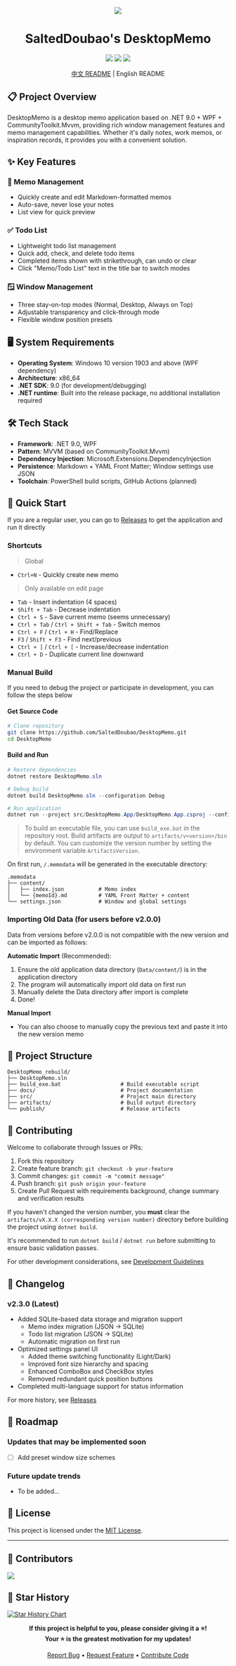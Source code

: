 <p align="center">
  <img src="src/images/logo.ico" />
</p>
<h1 align="center">SaltedDoubao's DesktopMemo</h1>

<div align="center">

<img src="https://img.shields.io/badge/.NET-9.0-purple" />
<img src="https://img.shields.io/badge/Platform-Windows-blue" />
<img src="https://img.shields.io/badge/License-MIT-green" />

[中文 README](README_zh.md) | English README

</div>

## 📋 Project Overview

DesktopMemo is a desktop memo application based on .NET 9.0 + WPF + CommunityToolkit.Mvvm, providing rich window management features and memo management capabilities. Whether it's daily notes, work memos, or inspiration records, it provides you with a convenient solution.

## ✨ Key Features

### 📝 Memo Management
- Quickly create and edit Markdown-formatted memos
- Auto-save, never lose your notes
- List view for quick preview

### ✅ Todo List
- Lightweight todo list management
- Quick add, check, and delete todo items
- Completed items shown with strikethrough, can undo or clear
- Click "Memo/Todo List" text in the title bar to switch modes

### 🪟 Window Management
- Three stay-on-top modes (Normal, Desktop, Always on Top)
- Adjustable transparency and click-through mode
- Flexible window position presets

## 🖥️ System Requirements

- **Operating System**: Windows 10 version 1903 and above (WPF dependency)
- **Architecture**: x86_64
- **.NET SDK**: 9.0 (for development/debugging)
- **.NET runtime**: Built into the release package, no additional installation required

## 🛠️ Tech Stack

- **Framework**: .NET 9.0, WPF
- **Pattern**: MVVM (based on CommunityToolkit.Mvvm)
- **Dependency Injection**: Microsoft.Extensions.DependencyInjection
- **Persistence**: Markdown + YAML Front Matter; Window settings use JSON
- **Toolchain**: PowerShell build scripts, GitHub Actions (planned)

## 🚀 Quick Start

If you are a regular user, you can go to [Releases](../../releases) to get the application and run it directly

### Shortcuts

> Global
- `Ctrl+N` - Quickly create new memo
> Only available on edit page
- `Tab` - Insert indentation (4 spaces)
- `Shift + Tab` - Decrease indentation
- `Ctrl + S` - Save current memo (seems unnecessary)
- `Ctrl + Tab` / `Ctrl + Shift + Tab` - Switch memos
- `Ctrl + F` / `Ctrl + H` - Find/Replace
- `F3` / `Shift + F3` - Find next/previous
- `Ctrl + ]` / `Ctrl + [` - Increase/decrease indentation
- `Ctrl + D` - Duplicate current line downward

### Manual Build
If you need to debug the project or participate in development, you can follow the steps below

#### Get Source Code

```bash
# Clone repository
git clone https://github.com/SaltedDoubao/DesktopMemo.git
cd DesktopMemo
```

#### Build and Run

```powershell
# Restore dependencies
dotnet restore DesktopMemo.sln

# Debug build
dotnet build DesktopMemo.sln --configuration Debug

# Run application
dotnet run --project src/DesktopMemo.App/DesktopMemo.App.csproj --configuration Debug
```

> To build an executable file, you can use `build_exe.bat` in the repository root. Build artifacts are output to `artifacts/v<version>/bin` by default. You can customize the version number by setting the environment variable `ArtifactsVersion`.

On first run, `/.memodata` will be generated in the executable directory:

```
.memodata
├── content/
│   ├── index.json           # Memo index
│   └── {memoId}.md          # YAML Front Matter + content
└── settings.json            # Window and global settings
```

### Importing Old Data (for users before v2.0.0)

Data from versions before v2.0.0 is not compatible with the new version and can be imported as follows:

**Automatic Import** (Recommended):
1. Ensure the old application data directory (`Data/content/`) is in the application directory
2. The program will automatically import old data on first run
3. Manually delete the Data directory after import is complete
4. Done!

**Manual Import**
* You can also choose to manually copy the previous text and paste it into the new version memo

## 🧭 Project Structure

```
DesktopMemo_rebuild/
├── DesktopMemo.sln
├── build_exe.bat                   # Build executable script
├── docs/                           # Project documentation
├── src/                            # Project main directory
├── artifacts/                      # Build output directory
└── publish/                        # Release artifacts
```

## 🤝 Contributing

Welcome to collaborate through Issues or PRs:

1. Fork this repository
2. Create feature branch: `git checkout -b your-feature`
3. Commit changes: `git commit -m "commit message"`
4. Push branch: `git push origin your-feature`
5. Create Pull Request with requirements background, change summary and verification results

If you haven't changed the version number, you **must** clear the `artifacts/vX.X.X (corresponding version number)` directory before building the project using `dotnet build`.

It's recommended to run `dotnet build` / `dotnet run` before submitting to ensure basic validation passes.

For other development considerations, see [Development Guidelines](docs/Development-Guidelines.md)

## 📝 Changelog

### v2.3.0 (Latest)
- Added SQLite-based data storage and migration support
  - Memo index migration (JSON → SQLite)
  - Todo list migration (JSON → SQLite)
  - Automatic migration on first run
- Optimized settings panel UI
  - Added theme switching functionality (Light/Dark)
  - Improved font size hierarchy and spacing
  - Enhanced ComboBox and CheckBox styles
  - Removed redundant quick position buttons
- Completed multi-language support for status information

For more history, see [Releases](../../releases)

## 🚧 Roadmap

### Updates that may be implemented soon
- [ ] Add preset window size schemes

### Future update trends
- To be added...

## 📄 License

This project is licensed under the [MIT License](LICENSE).

---

## 🤝 Contributors

<a href="https://github.com/SaltedDoubao/DesktopMemo/graphs/contributors">
  <img src="https://contrib.rocks/image?repo=SaltedDoubao/DesktopMemo" />
</a>

## 🌟 Star History

[![Star History Chart](https://api.star-history.com/svg?repos=SaltedDoubao/DesktopMemo&type=Date)](https://star-history.com/#SaltedDoubao/DesktopMemo&Date)

<div align="center">

**If this project is helpful to you, please consider giving it a ⭐!**\
**Your ⭐ is the greatest motivation for my updates!**

[Report Bug](../../issues) • [Request Feature](../../issues) • [Contribute Code](../../pulls)

</div>
